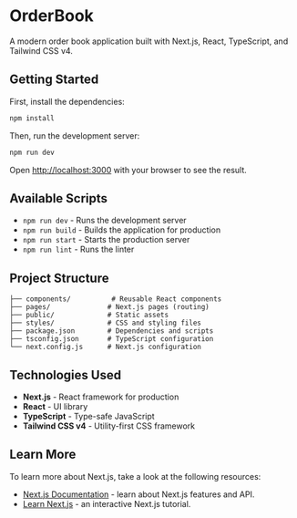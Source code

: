 # OrderBook

A modern order book application built with Next.js, React, TypeScript, and Tailwind CSS v4.

## Getting Started

First, install the dependencies:

```bash
npm install
```

Then, run the development server:

```bash
npm run dev
```

Open [http://localhost:3000](http://localhost:3000) with your browser to see the result.

## Available Scripts

- `npm run dev` - Runs the development server
- `npm run build` - Builds the application for production
- `npm run start` - Starts the production server
- `npm run lint` - Runs the linter

## Project Structure

```
├── components/          # Reusable React components
├── pages/              # Next.js pages (routing)
├── public/             # Static assets
├── styles/             # CSS and styling files
├── package.json        # Dependencies and scripts
├── tsconfig.json       # TypeScript configuration
└── next.config.js      # Next.js configuration
```

## Technologies Used

- **Next.js** - React framework for production
- **React** - UI library
- **TypeScript** - Type-safe JavaScript
- **Tailwind CSS v4** - Utility-first CSS framework

## Learn More

To learn more about Next.js, take a look at the following resources:

- [Next.js Documentation](https://nextjs.org/docs) - learn about Next.js features and API.
- [Learn Next.js](https://nextjs.org/learn) - an interactive Next.js tutorial.
